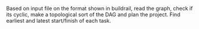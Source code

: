 Based on input file on the format shown in buildrail, read the graph, check if its cyclic, make a topological sort of the DAG and plan the project. Find earliest and latest start/finish of each task. 
